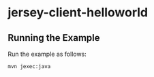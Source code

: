 # jersey-client-helloworld

Running the Example
------------------

Run the example as follows:

    mvn jexec:java


